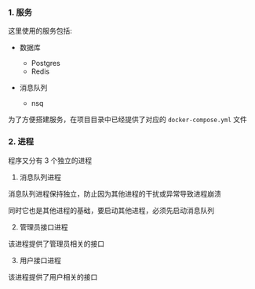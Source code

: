 ### 1. 服务

这里使用的服务包括:

- 数据库
    - Postgres
    - Redis
    
- 消息队列
    - nsq
    
为了方便搭建服务，在项目目录中已经提供了对应的 `docker-compose.yml` 文件
    
### 2. 进程

程序又分有 3 个独立的进程

1. 消息队列进程

消息队列进程保持独立，防止因为其他进程的干扰或异常导致进程崩溃

同时它也是其他进程的基础，要启动其他进程，必须先启动消息队列

2. 管理员接口进程

该进程提供了管理员相关的接口

3. 用户接口进程

该进程提供了用户相关的接口